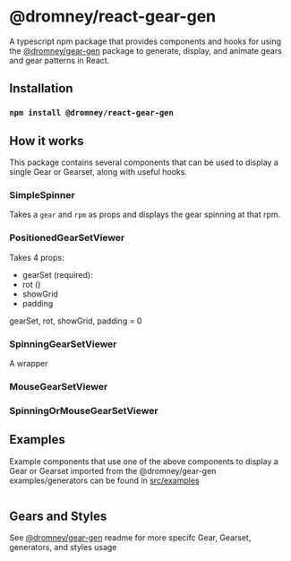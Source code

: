 # @dromney/react-gear-gen
A typescript npm package that provides components and hooks for using the [@dromney/gear-gen](https://github.com/romneyda/gear-gen) package to generate, display, and animate gears and gear patterns in React.

## Installation
### `npm install @dromney/react-gear-gen`

## How it works
This package contains several components that can be used to display a single Gear or Gearset, along with useful hooks.

### SimpleSpinner
Takes a `gear` and `rpm` as props and displays the gear spinning at that rpm.

### PositionedGearSetViewer

Takes 4 props:
- gearSet (required): 
- rot ()
- showGrid
- padding

gearSet, rot, showGrid, padding = 0

### SpinningGearSetViewer
A wrapper 

### MouseGearSetViewer

### SpinningOrMouseGearSetViewer


## Examples

Example components that use one of the above components to display a Gear or Gearset imported from the @dromney/gear-gen examples/generators can be found in [src/examples](https://github.com/RomneyDa/react-gear-gen/tree/main/src/examples)

```

```

## Gears and Styles

See [@dromney/gear-gen](github.com/romneyda/gear-gen) readme for more specifc Gear, Gearset, generators, and styles usage
